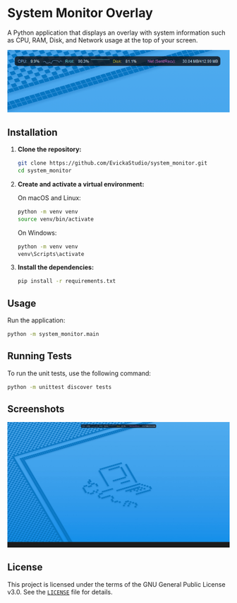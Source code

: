 
# System Monitor Overlay

A Python application that displays an overlay with system information such as CPU, RAM, Disk, and Network usage at the top of your screen.

![System Monitor Overlay](img/preview.webp)

## Installation

1. **Clone the repository:**

   ```sh
   git clone https://github.com/EvickaStudio/system_monitor.git
   cd system_monitor
   ```

2. **Create and activate a virtual environment:**

   On macOS and Linux:
   ```sh
   python -m venv venv
   source venv/bin/activate
   ```

   On Windows:
   ```sh
   python -m venv venv
   venv\Scripts\activate
   ```

3. **Install the dependencies:**

   ```sh
   pip install -r requirements.txt
   ```

## Usage

Run the application:

```sh
python -m system_monitor.main
```

## Running Tests

To run the unit tests, use the following command:

```sh
python -m unittest discover tests
```

## Screenshots

![System Monitor Screen](img/screenshot.webp)

## License

This project is licensed under the terms of the GNU General Public License v3.0. See the [`LICENSE`](LICENSE) file for details.